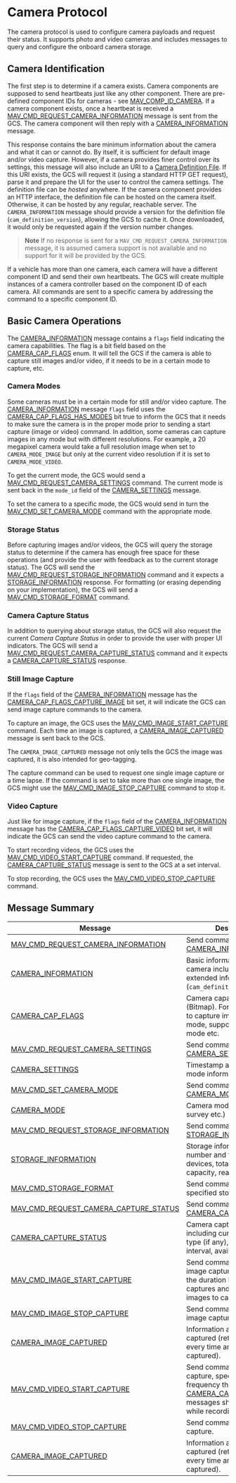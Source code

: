 # Camera Protocol

The camera protocol is used to configure camera payloads and request their status. It supports photo and video cameras and includes messages to query and configure the onboard camera storage.

## Camera Identification

The first step is to determine if a camera exists. Camera components are supposed to send heartbeats just like any other component. There are pre-defined component IDs for cameras - see [MAV_COMP_ID_CAMERA](../messages/common.md#MAV_COMP_ID_CAMERA). If a camera component exists, once a heartbeat is received a [MAV_CMD_REQUEST_CAMERA_INFORMATION](../messages/common.md#MAV_CMD_REQUEST_CAMERA_INFORMATION) message is sent from the GCS. The camera component will then reply with a [CAMERA_INFORMATION](../messages/common.md#CAMERA_INFORMATION) message.

This response contains the bare minimum information about the camera and what it can or cannot do. By itself, it is sufficient for default image and/or video capture. However, if a camera provides finer control over its settings, this message will also include an URI to a [Camera Definition File](../protocol/camera_def.md). If this URI exists, the GCS will request it (using a standard HTTP GET request), parse it and prepare the UI for the user to control the camera settings. The definition file can be *hosted* anywhere. If the camera component provides an HTTP interface, the definition file can be hosted on the camera itself. Otherwise, it can be hosted by any regular, reachable server. The `CAMERA_INFORMATION` message should provide a version for the definition file (`cam_definition_version`), allowing the GCS to cache it. Once downloaded, it would only be requested again if the version number changes.

> **Note** If no response is sent for a `MAV_CMD_REQUEST_CAMERA_INFORMATION` message, it is assumed camera support is not available and no support for it will be provided by the GCS.

If a vehicle has more than one camera, each camera will have a different component ID and send their own heartbeats. The GCS will create multiple instances of a camera controller based on the component ID of each camera. All commands are sent to a specific camera by addressing the command to a specific component ID.


## Basic Camera Operations

The [CAMERA_INFORMATION](../messages/common.md#CAMERA_INFORMATION) message contains a `flags` field indicating the camera capabilities. The flag is a bit field based on the [CAMERA_CAP_FLAGS](../messages/common.md#CAMERA_CAP_FLAGS) enum. It will tell the GCS if the camera is able to capture still images and/or video, if it needs to be in a certain mode to capture, etc.


### Camera Modes

Some cameras must be in a certain mode for still and/or video capture. The [CAMERA_INFORMATION](../messages/common.md#CAMERA_INFORMATION) message `flags` field uses the [CAMERA_CAP_FLAGS_HAS_MODES](../messages/common.md#CAMERA_CAP_FLAGS_HAS_MODES) bit true to inform the GCS that it needs to make sure the camera is in the proper mode prior to sending a start capture (image or video) command. In addition, some cameras can capture images in any mode but with different resolutions. For example, a 20 megapixel camera would take a full resolution image when set to `CAMERA_MODE_IMAGE` but only at the current video resolution if it is set to `CAMERA_MODE_VIDEO`.

To get the current mode, the GCS would send a [MAV_CMD_REQUEST_CAMERA_SETTINGS](../messages/common.md#MAV_CMD_REQUEST_CAMERA_SETTINGS) command. The current mode is sent back in the `mode_id` field of the [CAMERA_SETTINGS](../messages/common.md#CAMERA_SETTINGS) message.

To set the camera to a specific mode, the GCS would send in turn the [MAV_CMD_SET_CAMERA_MODE](../messages/common.md#MAV_CMD_SET_CAMERA_MODE) command with the appropriate mode.


### Storage Status

Before capturing images and/or videos, the GCS will query the storage status to determine if the camera has enough free space for these operations (and provide the user with feedback as to the current storage status). The GCS will send the [MAV_CMD_REQUEST_STORAGE_INFORMATION](../messages/common.md#MAV_CMD_REQUEST_STORAGE_INFORMATION) command and it expects a [STORAGE_INFORMATION](../messages/common.md#STORAGE_INFORMATION) response. For formatting (or erasing depending on your implementation), the GCS will send a [MAV_CMD_STORAGE_FORMAT](../messages/common.md#MAV_CMD_STORAGE_FORMAT) command.


### Camera Capture Status

In addition to querying about storage status, the GCS will also request the current *Camera Capture Status* in order to provide the user with proper UI indicators.
The GCS will send a [MAV_CMD_REQUEST_CAMERA_CAPTURE_STATUS](../messages/common.md#MAV_CMD_REQUEST_CAMERA_CAPTURE_STATUS) command and it expects a [CAMERA_CAPTURE_STATUS](../messages/common.md#CAMERA_CAPTURE_STATUS) response.


### Still Image Capture

If the `flags` field of the [CAMERA_INFORMATION](../messages/common.md#CAMERA_INFORMATION) message has the [CAMERA_CAP_FLAGS_CAPTURE_IMAGE](../messages/common.md#CAMERA_CAP_FLAGS_CAPTURE_IMAGE) bit set, it will indicate the GCS can send image capture commands to the camera.

To capture an image, the GCS uses the [MAV_CMD_IMAGE_START_CAPTURE](../messages/common.md#MAV_CMD_IMAGE_START_CAPTURE) command. Each time an image is captured, a [CAMERA_IMAGE_CAPTURED](../messages/common.md#CAMERA_IMAGE_CAPTURED) message is sent back to the GCS.

The `CAMERA_IMAGE_CAPTURED` message not only tells the GCS the image was captured, it is also intended for geo-tagging.

The capture command can be used to request one single image capture or a time lapse. If the command is set to take more than one single image, the GCS might use the [MAV_CMD_IMAGE_STOP_CAPTURE](../messages/common.md#MAV_CMD_IMAGE_STOP_CAPTURE) command to stop it.


### Video Capture

Just like for image capture, if the `flags` field of the [CAMERA_INFORMATION](../messages/common.md#CAMERA_INFORMATION) message has the [CAMERA_CAP_FLAGS_CAPTURE_VIDEO](../messages/common.md#CAMERA_CAP_FLAGS_CAPTURE_VIDEO) bit set, it will indicate the GCS can send the video capture command to the camera.

To start recording videos, the GCS uses the [MAV_CMD_VIDEO_START_CAPTURE](../messages/common.md#MAV_CMD_VIDEO_START_CAPTURE) command. If requested, the [CAMERA_CAPTURE_STATUS](#camera_capture_status) message is sent to the GCS at a set interval.

To stop recording, the GCS uses the [MAV_CMD_VIDEO_STOP_CAPTURE](../messages/common.md#MAV_CMD_VIDEO_STOP_CAPTURE) command.


## Message Summary

Message | Description
-- | --
<span id="mav_cmd_request_camera_information"></span>[MAV_CMD_REQUEST_CAMERA_INFORMATION](../messages/common.md#MAV_CMD_REQUEST_CAMERA_INFORMATION) | Send command to request [CAMERA_INFORMATION](#camera_information).
<span id="camera_information"></span>[CAMERA_INFORMATION](../messages/common.md#CAMERA_INFORMATION) | Basic information about camera including URI link to extended information (`cam_definition_uri` field).
<span id="camera_cap_flags"></span>[CAMERA_CAP_FLAGS](../messages/common.md#CAMERA_CAP_FLAGS) | Camera capability flags (Bitmap). For example: ability to capture images in video mode, support for survey mode etc.
<span id="mav_cmd_request_camera_settings"></span>[MAV_CMD_REQUEST_CAMERA_SETTINGS](../messages/common.md#MAV_CMD_REQUEST_CAMERA_SETTINGS) | Send command to request [CAMERA_SETTINGS](#camera_settings).
<span id="camera_settings"></span>[CAMERA_SETTINGS](../messages/common.md#CAMERA_SETTINGS) | Timestamp and camera mode information.
<span id="mav_cmd_set_camera_mode"></span>[MAV_CMD_SET_CAMERA_MODE](../messages/common.md#MAV_CMD_SET_CAMERA_MODE) | Send command to set [CAMERA_MODE](#camera_mode).
<span id="camera_mode"></span>[CAMERA_MODE](../messages/common.md#CAMERA_MODE) | Camera mode (image, video, survey etc.)
<span id="mav_cmd_request_storage_information"></span>[MAV_CMD_REQUEST_STORAGE_INFORMATION](../messages/common.md#MAV_CMD_REQUEST_STORAGE_INFORMATION) | Send command to request [STORAGE_INFORMATION](#storage_information).
<span id="storage_information"></span>[STORAGE_INFORMATION](../messages/common.md#STORAGE_INFORMATION) | Storage information (e.g. number and type of storage devices, total/used/available capacity, read/write speeds).
<span id="mav_cmd_storage_format"></span>[MAV_CMD_STORAGE_FORMAT](../messages/common.md#MAV_CMD_STORAGE_FORMAT) | Send command to format the specified storage device.
<span id="mav_cmd_request_camera_capture_status"></span>[MAV_CMD_REQUEST_CAMERA_CAPTURE_STATUS](../messages/common.md#MAV_CMD_REQUEST_CAMERA_CAPTURE_STATUS) | Send command to request [CAMERA_CAPTURE_STATUS](#camera_capture_status).
<span id="camera_capture_status"></span>[CAMERA_CAPTURE_STATUS](../messages/common.md#CAMERA_CAPTURE_STATUS) | Camera capture status, including current capture type (if any), capture interval, available capacity.
<span id="mav_cmd_image_start_capture"></span>[MAV_CMD_IMAGE_START_CAPTURE](../messages/common.md#MAV_CMD_IMAGE_START_CAPTURE) | Send command to start image capture, specifying the duration between captures and total number of images to capture.
<span id="mav_cmd_image_stop_capture"></span>[MAV_CMD_IMAGE_STOP_CAPTURE](../messages/common.md#MAV_CMD_IMAGE_STOP_CAPTURE) | Send command to stop image capture.
<span id="camera_image_captured"></span>[CAMERA_IMAGE_CAPTURED](../messages/common.md#CAMERA_IMAGE_CAPTURED) | Information about image captured (returned to GPS every time an image is captured). 
<span id="mav_cmd_video_start_capture"></span>[MAV_CMD_VIDEO_START_CAPTURE](../messages/common.md#MAV_CMD_VIDEO_START_CAPTURE) | Send command to start video capture, specifying the frequency that [CAMERA_CAPTURE_STATUS](#camera_capture_status) messages should be sent while recording.
<span id="mav_cmd_video_stop_capture"></span>[MAV_CMD_VIDEO_STOP_CAPTURE](../messages/common.md#MAV_CMD_VIDEO_STOP_CAPTURE) | Send command to stop video capture.
<span id="camera_image_captured"></span>[CAMERA_IMAGE_CAPTURED](../messages/common.md#CAMERA_IMAGE_CAPTURED) | Information about image captured (returned to GPS every time an image is captured). 